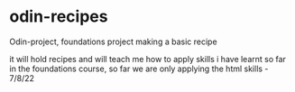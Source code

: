 # odin-recipes
Odin-project, foundations project making a basic recipe 

it will hold recipes and will teach me how to apply skills i have learnt so far in the foundations course, so far we are only applying the html skills - 7/8/22
